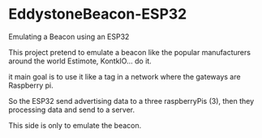 # EddystoneBeacon-ESP32
Emulating a Beacon using an ESP32 

This project pretend to emulate a beacon like the popular manufacturers around the world Estimote, KontkIO... do it.

it main goal is to use it like a tag in a network where the gateways are Raspberry pi. 

So the ESP32 send advertising data to a three raspberryPis (3), then they processing data and send to a server.

This side is only to emulate the beacon.
